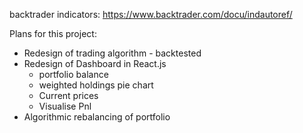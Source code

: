 backtrader indicators:
https://www.backtrader.com/docu/indautoref/

Plans for this project:

- Redesign of trading algorithm - backtested
- Redesign of Dashboard in React.js
  - portfolio balance
  - weighted holdings pie chart
  - Current prices
  - Visualise Pnl
- Algorithmic rebalancing of portfolio
